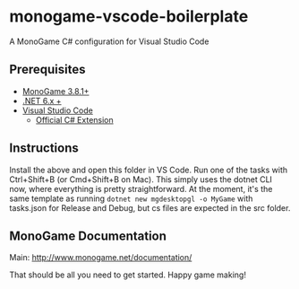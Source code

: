 # monogame-vscode-boilerplate

A MonoGame C# configuration for Visual Studio Code

## Prerequisites

* [MonoGame 3.8.1+](http://www.monogame.net/downloads/)
* [.NET 6.x +](https://dotnet.microsoft.com/download)
* [Visual Studio Code](https://code.visualstudio.com/download)
  * [Official C# Extension](https://marketplace.visualstudio.com/items?itemName=ms-dotnettools.csharp)

## Instructions

Install the above and open this folder in VS Code. Run one of the tasks with Ctrl+Shift+B (or Cmd+Shift+B on Mac). This simply uses the dotnet CLI now, where everything is pretty straightforward. At the moment, it's the same template as running `dotnet new mgdesktopgl -o MyGame` with tasks.json for Release and Debug, but cs files are expected in the src folder.

## MonoGame Documentation

Main: http://www.monogame.net/documentation/

That should be all you need to get started. Happy game making!
